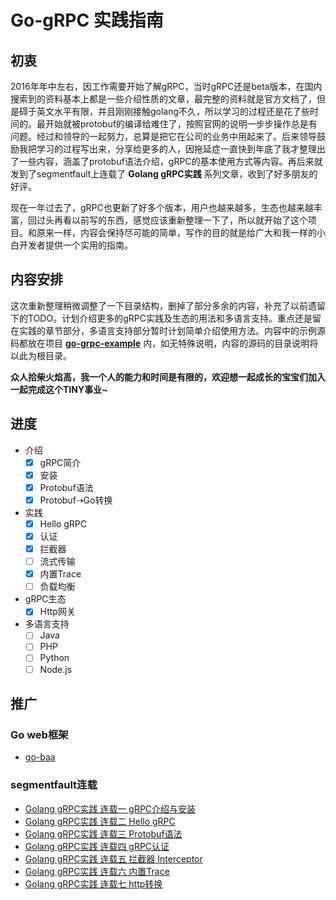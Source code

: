 # Go-gRPC 实践指南

## 初衷

2016年年中左右，因工作需要开始了解gRPC，当时gRPC还是beta版本，在国内搜索到的资料基本上都是一些介绍性质的文章，最完整的资料就是官方文档了，但是碍于英文水平有限，并且刚刚接触golang不久，所以学习的过程还是花了些时间的。最开始就被protobuf的编译给难住了，按照官网的说明一步步操作总是有问题。经过和领导的一起努力，总算是把它在公司的业务中用起来了。后来领导鼓励我把学习的过程写出来，分享给更多的人，因拖延症一直快到年底了我才整理出了一些内容，涵盖了protobuf语法介绍，gRPC的基本使用方式等内容。再后来就发到了segmentfault上连载了 **Golang gRPC实践** 系列文章，收到了好多朋友的好评。

现在一年过去了，gRPC也更新了好多个版本，用户也越来越多，生态也越来越丰富，回过头再看以前写的东西，感觉应该重新整理一下了，所以就开始了这个项目。和原来一样，内容会保持尽可能的简单，写作的目的就是给广大和我一样的小白开发者提供一个实用的指南。


## 内容安排

这次重新整理稍微调整了一下目录结构，删掉了部分多余的内容，补充了以前遗留下的TODO。计划介绍更多的gRPC实践及生态的用法和多语言支持。重点还是留在实践的章节部分，多语言支持部分暂时计划简单介绍使用方法。内容中的示例源码都放在项目 **[go-grpc-example](https://github.com/jergoo/go-grpc-example)** 内，如无特殊说明，内容的源码的目录说明将以此为根目录。

**众人拾柴火焰高，我一个人的能力和时间是有限的，欢迎想一起成长的宝宝们加入一起完成这个TINY事业~**

## 进度

* 介绍
    * [x] gRPC简介
    * [x] 安装
    * [x] Protobuf语法
    * [x] Protobuf⇢Go转换
* 实践
    * [x] Hello gRPC
    * [x] 认证
    * [x] 拦截器
    * [ ] 流式传输
    * [x] 内置Trace
    * [ ] 负载均衡
* gRPC生态
    * [x] Http网关
* 多语言支持
    * [ ] Java
    * [ ] PHP
    * [ ] Python
    * [ ] Node.js

## 推广

### Go web框架

* [go-baa](https://github.com/go-baa/baa)


### segmentfault连载

* [Golang gRPC实践 连载一 gRPC介绍与安装](https://segmentfault.com/a/1190000007880647)
* [Golang gRPC实践 连载二 Hello gRPC](https://segmentfault.com/a/1190000007909829)
* [Golang gRPC实践 连载三 Protobuf语法](https://segmentfault.com/a/1190000007917576)
* [Golang gRPC实践 连载四 gRPC认证](https://segmentfault.com/a/1190000007933303)
* [Golang gRPC实践 连载五 拦截器 Interceptor](https://segmentfault.com/a/1190000007997759)
* [Golang gRPC实践 连载六 内置Trace](https://segmentfault.com/a/1190000008087436)  
* [Golang gRPC实践 连载七 http转换](https://segmentfault.com/a/1190000008106582)
